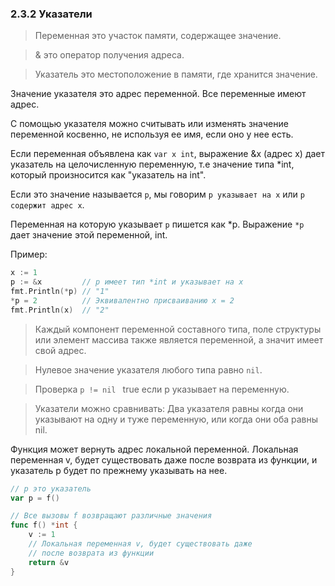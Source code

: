 ### 2.3.2 Указатели

> Переменная это участок памяти, содержащее значение.

> & это оператор получения адреса.

> Указатель это местоположение в памяти, где хранится значение.

Значение указателя это адрес переменной.
Все переменные имеют адрес.

С помощью указателя можно считывать или изменять значение переменной
косвенно, не используя ее имя, если оно у нее есть.

Если переменная объявлена как ```var x int```, выражение &x (адрес x)
дает указатель на целочисленную переменную,
т.е значение типа *int, который произносится как "указатель на int".

Если это значение называется ```p```, мы говорим ```p указывает на x``` 
или  ```p содержит адрес x```.

Переменная на которую указывает ```p``` пишется как *p.
Выражение ```*p```  дает значение этой переменной, int.

Пример:
```go
x := 1          
p := &x         // p имеет тип *int и указывает на x
fmt.Println(*p) // "1"
*p = 2          // Эквивалентно присваиванию x = 2 
fmt.Println(x)  // "2"
```

> Каждый компонент переменной составного типа, 
поле структуры или элемент массива также является переменной, 
а значит имеет свой адрес.  

> Нулевое значение указателя любого типа равно ```nil```. 

> Проверка ```p != nil ``` true если p указывает на переменную.

> Указатели можно сравнивать:
Два указателя равны когда они указывают на одну и туже переменную,
или когда они оба равны nil.

Функция может вернуть адрес локальной переменной.
Локальная переменная v, будет существовать даже
после возврата из функции, и указатель p 
будет по прежнему указывать на нее.
```go
// p это указатель
var p = f()

// Все вызовы f возвращают различные значения
func f() *int {
	v := 1
	// Локальная переменная v, будет существовать даже
    // после возврата из функции
	return &v
}
```